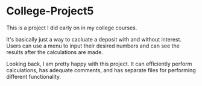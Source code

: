 # College-Project5

This is a project I did early on in my college courses. 

It's basically just a way to cacluate a deposit with and without interest. Users can use a menu to input their desired numbers and can see the results after the calculations are made.

Looking back, I am pretty happy with this project. It can efficiently perform calculations, has adequate comments, and has separate files for performing different functionality.

